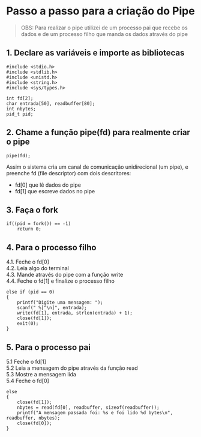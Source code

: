# Passo a passo para a criação do Pipe

> OBS: Para realizar o pipe utilizei de um processo pai que recebe os dados e de um processo filho que manda os dados através do pipe

## 1. Declare as variáveis e importe as bibliotecas 

>   
    #include <stdio.h>
    #include <stdlib.h>
    #include <unistd.h>
    #include <string.h>
    #include <sys/types.h>
    
    int fd[2];
    char entrada[50], readbuffer[80];
    int nbytes;
    pid_t pid;

## 2. Chame a função **pipe(fd)** para realmente criar o pipe

> 
    pipe(fd);

Assim o sistema cria um canal de comunicação unidirecional (um pipe), e preenche fd (file descriptor) com dois descritores:  
- fd[0] que lê dados do pipe  
- fd[1] que escreve dados no pipe

##  3. Faça o fork

>
    if((pid = fork()) == -1)
        return 0;

## 4. Para o processo filho

  4.1. Feche o fd[0]  
  4.2. Leia algo do terminal  
  4.3. Mande através do pipe com a função write  
  4.4. Feche o fd[1] e finalize o processo filho



>   
    else if (pid == 0)
    {
        printf("Digite uma mensagem: ");  
        scanf(" %[^\n]", entrada);  
        write(fd[1], entrada, strlen(entrada) + 1);
        close(fd[1]);  
        exit(0);
    }


##  5. Para o processo pai 

5.1 Feche o fd[1]  
5.2 Leia a mensagem do pipe através da função read  
5.3 Mostre a mensagem lida  
5.4 Feche o fd[0]

>
    else
    {
        close(fd[1]);
        nbytes = read(fd[0], readbuffer, sizeof(readbuffer));
        printf("A mensagem passada foi: %s e foi lido %d bytes\n", readbuffer, nbytes);
        close(fd[0]);
    }
